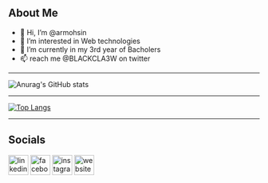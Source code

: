 <h2>About Me</h2>
<ul>
<li> 👋 Hi, I’m @armohsin</li>
<li> 👀 I’m interested in Web technologies</li>
<li> 🌱 I’m currently in my 3rd year of Bacholers</li>
<li> 📫 reach me @BLACKCLA3W on twitter</li>
</ul>
<hr>

![Anurag's GitHub stats](https://github-readme-stats.vercel.app/api?username=armohsin&show_icons=true&theme=radical)
<hr>

[![Top Langs](https://github-readme-stats.vercel.app/api/top-langs/?username=armohsin)](https://github.com/anuraghazra/github-readme-stats)

<hr>
<h2>Socials</h2>

[<img src='https://cdn.jsdelivr.net/npm/simple-icons@3.0.1/icons/linkedin.svg' alt='linkedin' height='40'>](https://www.linkedin.com/in/armohsin/)  [<img src='https://cdn.jsdelivr.net/npm/simple-icons@3.0.1/icons/facebook.svg' alt='facebook' height='40'>](https://www.facebook.com/ar.mohsen.18)  [<img src='https://cdn.jsdelivr.net/npm/simple-icons@3.0.1/icons/instagram.svg' alt='instagram' height='40'>](https://www.instagram.com/ar.privve/)  [<img src='https://cdn.jsdelivr.net/npm/simple-icons@3.0.1/icons/icloud.svg' alt='website' height='40'>](https://ar2001mohsin.wixsite.com/profile)  


<!---
armohsin/armohsin is a ✨ special ✨ repository because its `README.md` (this file) appears on your GitHub profile.
You can click the Preview link to take a look at your changes.
--->
